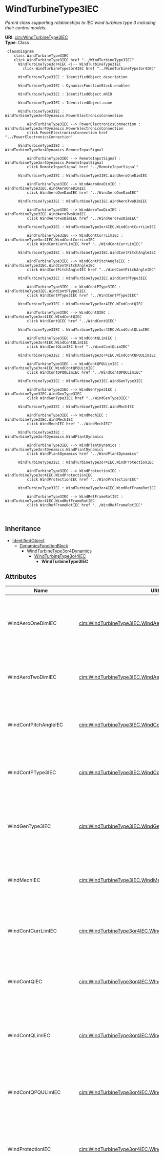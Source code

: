 # WindTurbineType3IEC


_Parent class supporting relationships to IEC wind turbines type 3 including their control models._





**URI**: [cim:WindTurbineType3IEC](http://iec.ch/TC57/CIM100#WindTurbineType3IEC)<br />
**Type**: Class




```mermaid
 classDiagram
    class WindTurbineType3IEC
    click WindTurbineType3IEC href "../WindTurbineType3IEC"
      WindTurbineType3or4IEC <|-- WindTurbineType3IEC
        click WindTurbineType3or4IEC href "../WindTurbineType3or4IEC"
      
      WindTurbineType3IEC : IdentifiedObject.description
        
      WindTurbineType3IEC : DynamicsFunctionBlock.enabled
        
      WindTurbineType3IEC : IdentifiedObject.mRID
        
      WindTurbineType3IEC : IdentifiedObject.name
        
      WindTurbineType3IEC : WindTurbineType3or4Dynamics.PowerElectronicsConnection
        
          WindTurbineType3IEC --> PowerElectronicsConnection : WindTurbineType3or4Dynamics.PowerElectronicsConnection
          click PowerElectronicsConnection href "../PowerElectronicsConnection"
        
      WindTurbineType3IEC : WindTurbineType3or4Dynamics.RemoteInputSignal
        
          WindTurbineType3IEC --> RemoteInputSignal : WindTurbineType3or4Dynamics.RemoteInputSignal
          click RemoteInputSignal href "../RemoteInputSignal"
        
      WindTurbineType3IEC : WindTurbineType3IEC.WindAeroOneDimIEC
        
          WindTurbineType3IEC --> WindAeroOneDimIEC : WindTurbineType3IEC.WindAeroOneDimIEC
          click WindAeroOneDimIEC href "../WindAeroOneDimIEC"
        
      WindTurbineType3IEC : WindTurbineType3IEC.WindAeroTwoDimIEC
        
          WindTurbineType3IEC --> WindAeroTwoDimIEC : WindTurbineType3IEC.WindAeroTwoDimIEC
          click WindAeroTwoDimIEC href "../WindAeroTwoDimIEC"
        
      WindTurbineType3IEC : WindTurbineType3or4IEC.WindContCurrLimIEC
        
          WindTurbineType3IEC --> WindContCurrLimIEC : WindTurbineType3or4IEC.WindContCurrLimIEC
          click WindContCurrLimIEC href "../WindContCurrLimIEC"
        
      WindTurbineType3IEC : WindTurbineType3IEC.WindContPitchAngleIEC
        
          WindTurbineType3IEC --> WindContPitchAngleIEC : WindTurbineType3IEC.WindContPitchAngleIEC
          click WindContPitchAngleIEC href "../WindContPitchAngleIEC"
        
      WindTurbineType3IEC : WindTurbineType3IEC.WindContPType3IEC
        
          WindTurbineType3IEC --> WindContPType3IEC : WindTurbineType3IEC.WindContPType3IEC
          click WindContPType3IEC href "../WindContPType3IEC"
        
      WindTurbineType3IEC : WindTurbineType3or4IEC.WIndContQIEC
        
          WindTurbineType3IEC --> WindContQIEC : WindTurbineType3or4IEC.WIndContQIEC
          click WindContQIEC href "../WindContQIEC"
        
      WindTurbineType3IEC : WindTurbineType3or4IEC.WindContQLimIEC
        
          WindTurbineType3IEC --> WindContQLimIEC : WindTurbineType3or4IEC.WindContQLimIEC
          click WindContQLimIEC href "../WindContQLimIEC"
        
      WindTurbineType3IEC : WindTurbineType3or4IEC.WindContQPQULimIEC
        
          WindTurbineType3IEC --> WindContQPQULimIEC : WindTurbineType3or4IEC.WindContQPQULimIEC
          click WindContQPQULimIEC href "../WindContQPQULimIEC"
        
      WindTurbineType3IEC : WindTurbineType3IEC.WindGenType3IEC
        
          WindTurbineType3IEC --> WindGenType3IEC : WindTurbineType3IEC.WindGenType3IEC
          click WindGenType3IEC href "../WindGenType3IEC"
        
      WindTurbineType3IEC : WindTurbineType3IEC.WindMechIEC
        
          WindTurbineType3IEC --> WindMechIEC : WindTurbineType3IEC.WindMechIEC
          click WindMechIEC href "../WindMechIEC"
        
      WindTurbineType3IEC : WindTurbineType3or4Dynamics.WindPlantDynamics
        
          WindTurbineType3IEC --> WindPlantDynamics : WindTurbineType3or4Dynamics.WindPlantDynamics
          click WindPlantDynamics href "../WindPlantDynamics"
        
      WindTurbineType3IEC : WindTurbineType3or4IEC.WindProtectionIEC
        
          WindTurbineType3IEC --> WindProtectionIEC : WindTurbineType3or4IEC.WindProtectionIEC
          click WindProtectionIEC href "../WindProtectionIEC"
        
      WindTurbineType3IEC : WindTurbineType3or4IEC.WindRefFrameRotIEC
        
          WindTurbineType3IEC --> WindRefFrameRotIEC : WindTurbineType3or4IEC.WindRefFrameRotIEC
          click WindRefFrameRotIEC href "../WindRefFrameRotIEC"
        
      
```





## Inheritance
* [IdentifiedObject](IdentifiedObject.md)
    * [DynamicsFunctionBlock](DynamicsFunctionBlock.md)
        * [WindTurbineType3or4Dynamics](WindTurbineType3or4Dynamics.md)
            * [WindTurbineType3or4IEC](WindTurbineType3or4IEC.md)
                * **WindTurbineType3IEC**



## Attributes


| Name | URI | Cardinality and Range | Description | Inheritance |
| ---  | --- | --- | --- | --- |
| WindAeroOneDimIEC | [cim:WindTurbineType3IEC.WindAeroOneDimIEC](http://iec.ch/TC57/CIM100#WindTurbineType3IEC.WindAeroOneDimIEC) | 0..1 <br />  [WindAeroOneDimIEC](WindAeroOneDimIEC.md)  | Wind aerodynamic model associated with this wind generator type 3 model | direct |
| WindAeroTwoDimIEC | [cim:WindTurbineType3IEC.WindAeroTwoDimIEC](http://iec.ch/TC57/CIM100#WindTurbineType3IEC.WindAeroTwoDimIEC) | 0..1 <br />  [WindAeroTwoDimIEC](WindAeroTwoDimIEC.md)  | Wind aerodynamic model associated with this wind turbine type 3 model | direct |
| WindContPitchAngleIEC | [cim:WindTurbineType3IEC.WindContPitchAngleIEC](http://iec.ch/TC57/CIM100#WindTurbineType3IEC.WindContPitchAngleIEC) | 1 <br />  [WindContPitchAngleIEC](WindContPitchAngleIEC.md)  | Wind control pitch angle model associated with this wind turbine type 3 | direct |
| WindContPType3IEC | [cim:WindTurbineType3IEC.WindContPType3IEC](http://iec.ch/TC57/CIM100#WindTurbineType3IEC.WindContPType3IEC) | 1 <br />  [WindContPType3IEC](WindContPType3IEC.md)  | Wind control P type 3 model associated with this wind turbine type 3 model | direct |
| WindGenType3IEC | [cim:WindTurbineType3IEC.WindGenType3IEC](http://iec.ch/TC57/CIM100#WindTurbineType3IEC.WindGenType3IEC) | 0..1 <br />  [WindGenType3IEC](WindGenType3IEC.md)  | Wind generator type 3 model associated with this wind turbine type 3 model | direct |
| WindMechIEC | [cim:WindTurbineType3IEC.WindMechIEC](http://iec.ch/TC57/CIM100#WindTurbineType3IEC.WindMechIEC) | 1 <br />  [WindMechIEC](WindMechIEC.md)  | Wind mechanical model associated with this wind turbine type 3 model | direct |
| WindContCurrLimIEC | [cim:WindTurbineType3or4IEC.WindContCurrLimIEC](http://iec.ch/TC57/CIM100#WindTurbineType3or4IEC.WindContCurrLimIEC) | 1 <br />  [WindContCurrLimIEC](WindContCurrLimIEC.md)  | Wind control current limitation model associated with this wind turbine type ... | [WindTurbineType3or4IEC](WindTurbineType3or4IEC.md) |
| WIndContQIEC | [cim:WindTurbineType3or4IEC.WIndContQIEC](http://iec.ch/TC57/CIM100#WindTurbineType3or4IEC.WIndContQIEC) | 1 <br />  [WindContQIEC](WindContQIEC.md)  | Wind control Q model associated with this wind turbine type 3 or type 4 model | [WindTurbineType3or4IEC](WindTurbineType3or4IEC.md) |
| WindContQLimIEC | [cim:WindTurbineType3or4IEC.WindContQLimIEC](http://iec.ch/TC57/CIM100#WindTurbineType3or4IEC.WindContQLimIEC) | 0..1 <br />  [WindContQLimIEC](WindContQLimIEC.md)  | Constant Q limitation model associated with this wind generator type 3 or typ... | [WindTurbineType3or4IEC](WindTurbineType3or4IEC.md) |
| WindContQPQULimIEC | [cim:WindTurbineType3or4IEC.WindContQPQULimIEC](http://iec.ch/TC57/CIM100#WindTurbineType3or4IEC.WindContQPQULimIEC) | 0..1 <br />  [WindContQPQULimIEC](WindContQPQULimIEC.md)  | QP and QU limitation model associated with this wind generator type 3 or type... | [WindTurbineType3or4IEC](WindTurbineType3or4IEC.md) |
| WindProtectionIEC | [cim:WindTurbineType3or4IEC.WindProtectionIEC](http://iec.ch/TC57/CIM100#WindTurbineType3or4IEC.WindProtectionIEC) | 1 <br />  [WindProtectionIEC](WindProtectionIEC.md)  | Wind turbune protection model associated with this wind generator type 3 or t... | [WindTurbineType3or4IEC](WindTurbineType3or4IEC.md) |
| WindRefFrameRotIEC | [cim:WindTurbineType3or4IEC.WindRefFrameRotIEC](http://iec.ch/TC57/CIM100#WindTurbineType3or4IEC.WindRefFrameRotIEC) | 1 <br />  [WindRefFrameRotIEC](WindRefFrameRotIEC.md)  | Reference frame rotation model associated with this wind turbine type 3 or ty... | [WindTurbineType3or4IEC](WindTurbineType3or4IEC.md) |
| PowerElectronicsConnection | [cim:WindTurbineType3or4Dynamics.PowerElectronicsConnection](http://iec.ch/TC57/CIM100#WindTurbineType3or4Dynamics.PowerElectronicsConnection) | 1 <br />  [PowerElectronicsConnection](PowerElectronicsConnection.md)  | The power electronics connection associated with this wind turbine type 3 or ... | [WindTurbineType3or4Dynamics](WindTurbineType3or4Dynamics.md) |
| RemoteInputSignal | [cim:WindTurbineType3or4Dynamics.RemoteInputSignal](http://iec.ch/TC57/CIM100#WindTurbineType3or4Dynamics.RemoteInputSignal) | 0..1 <br />  [RemoteInputSignal](RemoteInputSignal.md)  | Remote input signal used by these wind turbine type 3 or type 4 models | [WindTurbineType3or4Dynamics](WindTurbineType3or4Dynamics.md) |
| WindPlantDynamics | [cim:WindTurbineType3or4Dynamics.WindPlantDynamics](http://iec.ch/TC57/CIM100#WindTurbineType3or4Dynamics.WindPlantDynamics) | 0..1 <br />  [WindPlantDynamics](WindPlantDynamics.md)  | The wind plant with which the wind turbines type 3 or type 4 are associated | [WindTurbineType3or4Dynamics](WindTurbineType3or4Dynamics.md) |
| enabled | [cim:DynamicsFunctionBlock.enabled](http://iec.ch/TC57/CIM100#DynamicsFunctionBlock.enabled) | 1 <br />  boolean  | Function block used indicator | [DynamicsFunctionBlock](DynamicsFunctionBlock.md) |
| description | [cim:IdentifiedObject.description](http://iec.ch/TC57/CIM100#IdentifiedObject.description) | 0..1 <br />  string  | The description is a free human readable text describing or naming the object | [IdentifiedObject](IdentifiedObject.md) |
| mRID | [cim:IdentifiedObject.mRID](http://iec.ch/TC57/CIM100#IdentifiedObject.mRID) | 1 <br />  string  | Master resource identifier issued by a model authority | [IdentifiedObject](IdentifiedObject.md) |
| name | [cim:IdentifiedObject.name](http://iec.ch/TC57/CIM100#IdentifiedObject.name) | 0..1 <br />  string  | The name is any free human readable and possibly non unique text naming the o... | [IdentifiedObject](IdentifiedObject.md) |





## Usages

| used by | used in | type | used |
| ---  | --- | --- | --- |
| [WindAeroOneDimIEC](WindAeroOneDimIEC.md) | WindTurbineType3IEC | range | [WindTurbineType3IEC](WindTurbineType3IEC.md) |
| [WindAeroTwoDimIEC](WindAeroTwoDimIEC.md) | WindTurbineType3IEC | range | [WindTurbineType3IEC](WindTurbineType3IEC.md) |
| [WindContPitchAngleIEC](WindContPitchAngleIEC.md) | WindTurbineType3IEC | range | [WindTurbineType3IEC](WindTurbineType3IEC.md) |
| [WindContPType3IEC](WindContPType3IEC.md) | WindTurbineType3IEC | range | [WindTurbineType3IEC](WindTurbineType3IEC.md) |
| [WindGenType3aIEC](WindGenType3aIEC.md) | WindTurbineType3IEC | range | [WindTurbineType3IEC](WindTurbineType3IEC.md) |
| [WindGenType3bIEC](WindGenType3bIEC.md) | WindTurbineType3IEC | range | [WindTurbineType3IEC](WindTurbineType3IEC.md) |
| [WindGenType3IEC](WindGenType3IEC.md) | WindTurbineType3IEC | range | [WindTurbineType3IEC](WindTurbineType3IEC.md) |
| [WindMechIEC](WindMechIEC.md) | WindTurbineType3IEC | range | [WindTurbineType3IEC](WindTurbineType3IEC.md) |






## Identifier and Mapping Information







### Schema Source


* from schema: http://iec.ch/TC57/ns/CIM/Dynamics-EU#Package_DynamicsProfile





## Mappings

| Mapping Type | Mapped Value |
| ---  | ---  |
| self | cim:WindTurbineType3IEC |
| native | this:WindTurbineType3IEC |




